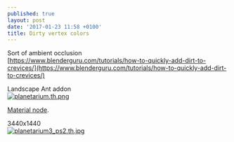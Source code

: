 ```yaml
---
published: true
layout: post
date: '2017-01-23 11:58 +0100'
title: Dirty vertex colors
---
```

Sort of ambient occlusion  
[https://www.blenderguru.com/tutorials/how-to-quickly-add-dirt-to-crevices/](https://www.blenderguru.com/tutorials/how-to-quickly-add-dirt-to-crevices/)

Landscape Ant addon  
[![planetarium.th.png](https://cdn.scrot.moe/images/2017/01/23/planetarium.th.png)](https://cdn.scrot.moe/images/2017/01/23/planetarium2.png)

[Material node](https://cdn.scrot.moe/images/2017/01/23/vertexAO.png).

3440x1440  
[![planetarium3_ps2.th.jpg](https://cdn.scrot.moe/images/2017/01/23/planetarium3_ps2.th.jpg)](https://cdn.scrot.moe/images/2017/01/23/planetarium3_ps2.jpg)
